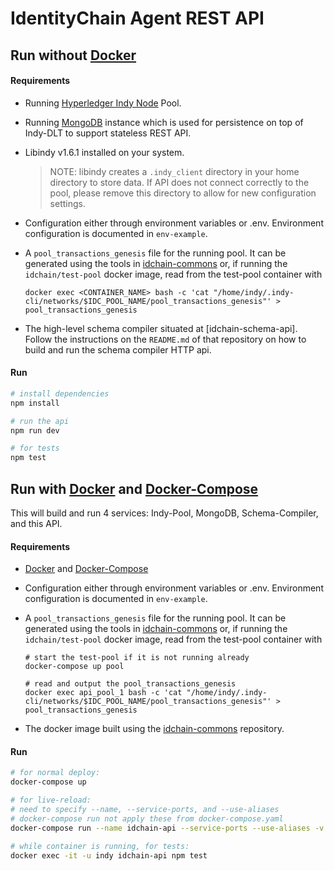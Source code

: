 # IdentityChain Agent REST API

## Run without [Docker]

#### Requirements

-   Running [Hyperledger Indy Node] Pool.

-   Running [MongoDB] instance which is used for persistence on top of Indy-DLT to support stateless REST API.

-   Libindy v1.6.1 installed on your system.

    > NOTE: libindy creates a `.indy_client` directory in your home directory
    > to store data. If API does not connect correctly to the pool, please
    > remove this directory to allow for new configuration settings.

-   Configuration either through environment variables or .env. Environment configuration is documented in `env-example`.

-   A `pool_transactions_genesis` file for the running pool. It can be generated using the tools in [idchain-commons] or, if running the `idchain/test-pool` docker image, read from the test-pool container with
    ```
    docker exec <CONTAINER_NAME> bash -c 'cat "/home/indy/.indy-cli/networks/$IDC_POOL_NAME/pool_transactions_genesis"' > pool_transactions_genesis
    ```
-   The high-level schema compiler situated at [idchain-schema-api]. Follow the instructions on the `README.md` of that repository on how to build and run the schema compiler HTTP api.

#### Run

```bash
# install dependencies
npm install

# run the api
npm run dev

# for tests
npm test
```

## Run with [Docker] and [Docker-Compose]

This will build and run 4 services: Indy-Pool, MongoDB, Schema-Compiler, and this API.

#### Requirements

-   [Docker] and [Docker-Compose]

-   Configuration either through environment variables or .env. Environment configuration is documented in `env-example`.

-   A `pool_transactions_genesis` file for the running pool. It can be generated using the tools in [idchain-commons] or, if running the `idchain/test-pool` docker image, read from the test-pool container with

    ```
    # start the test-pool if it is not running already
    docker-compose up pool

    # read and output the pool_transactions_genesis
    docker exec api_pool_1 bash -c 'cat "/home/indy/.indy-cli/networks/$IDC_POOL_NAME/pool_transactions_genesis"' > pool_transactions_genesis
    ```

-   The docker image built using the [idchain-commons] repository.

#### Run

```bash
# for normal deploy:
docker-compose up

# for live-reload:
# need to specify --name, --service-ports, and --use-aliases
# docker-compose run not apply these from docker-compose.yaml
docker-compose run --name idchain-api --service-ports --use-aliases -v $PWD:/home/indy/app api npm run dev

# while container is running, for tests:
docker exec -it -u indy idchain-api npm test
```

[hyperledger indy node]: https://github.com/hyperledger/indy-node
[mongodb]: https://www.mongodb.com/
[idchain-commons]: https://git.snet.tu-berlin.de/blockchain/identitychain/commons
[docker]: https://docker.com
[docker-compose]: https://docker.com/compose
